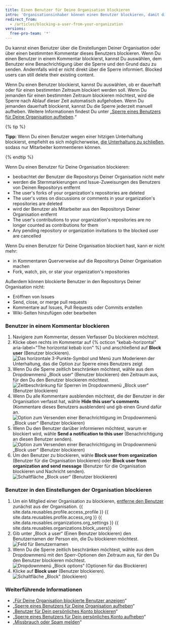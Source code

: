 ```yaml
---
title: Einen Benutzer für Deine Organisation blockieren
intro: 'Organisationsinhaber können einen Benutzer blockieren, damit dieser nicht mehr an den Repositorys der Organisation mitarbeiten kann.'
redirect_from:
  - /articles/blocking-a-user-from-your-organization
versions:
  free-pro-team: '*'
---
```


Du kannst einen Benutzer über die Einstellungen Deiner Organisation oder über einen bestimmten Kommentar dieses Benutzers blockieren. Wenn Du einen Benutzer in einem Kommentar blockierst, kannst Du auswählen, dem Benutzer eine Benachrichtigung über die Sperre und den Grund dazu zu senden. Andernfalls wird er nicht direkt über die Sperre informiert. Blocked users can still delete their existing content.

Wenn Du einen Benutzer blockierst, kannst Du auswählen, ob er dauerhaft oder für einen bestimmten Zeitraum blockiert werden soll. Wenn Du jemanden für einen bestimmten Zeitraum blockieren möchtest, wird die Sperre nach Ablauf dieser Zeit automatisch aufgehoben. Wenn Du jemanden dauerhaft blockierst, kannst Du die Sperre jederzeit manuell aufheben. Weitere Informationen findest Du unter „[Sperre eines Benutzers für Deine Organisation aufheben](/articles/unblocking-a-user-from-your-organization).“

{% tip %}

**Tipp:** Wenn Du einen Benutzer wegen einer hitzigen Unterhaltung blockierst, empfiehlt es sich möglicherweise, [die Unterhaltung zu schließen](/articles/locking-conversations), sodass nur Mitarbeiter kommentieren können.

{% endtip %}

Wenn Du einen Benutzer für Deine Organisation blockieren:
- beobachtet der Benutzer die Repositorys Deiner Organisation nicht mehr
- werden die Sternmarkierungen und Issue-Zuweisungen des Benutzers von Deinen Repositorys entfernt
- The user's forks of your organization's repositories are deleted
- The user's votes on discussions or comments in your organization's repositories are deleted
- wird der Benutzer als Mitarbeiter aus den Repositorys Deiner Organisation entfernt
- The user's contributions to your organization's repositories are no longer counted as contributions for them
- Any pending repository or organization invitations to the blocked user are cancelled

Wenn Du einen Benutzer für Deine Organisation blockiert hast, kann er nicht mehr:
- in Kommentaren Querverweise auf die Repositorys Deiner Organisation machen
- Fork, watch, pin, or star your organization's repositories

Außerdem können blockierte Benutzer in den Repositorys Deiner Organisation nicht:
- Eröffnen von Issues
- Send, close, or merge pull requests
- Kommentare auf Issues, Pull Requests oder Commits erstellen
- Wiki-Seiten hinzufügen oder bearbeiten

### Benutzer in einem Kommentar blockieren

1. Navigiere zum Kommentar, dessen Verfasser Du blockieren möchtest.
2. Klicke oben rechts im Kommentar auf {% octicon "kebab-horizontal" aria-label="The horizontal kebab icon" %} und anschließend auf **Block user** (Benutzer blockieren). ![Das horizontale 3-Punkte-Symbol und Menü zum Moderieren der Unterhaltung, das die Option zur Sperre eines Benutzers zeigt](/assets/images/help/repository/comment-menu-block-user.png)
3. Wenn Du die Sperre zeitlich beschränken möchtest, wähle aus dem Dropdownmenü „Block user“ (Benutzer blockieren) den Zeitraum aus, für den Du den Benutzer blockieren möchtest. ![Zeitbeschränkung für Sperren im Dropdownmenü „Block user“ (Benutzer blockieren)](/assets/images/help/organizations/org-block-options-menu-from-comment.png)
4. Wenn Du alle Kommentare ausblenden möchtest, die der Benutzer in der Organisation verfasst hat, wähle **Hide this user's comments** (Kommentare dieses Benutzers ausblenden) und gib einen Grund dafür an. ![Option zum Versenden einer Benachrichtigung im Dropdownmenü „Block user“ (Benutzer blockieren)](/assets/images/help/organizations/org-block-options-menu-hide-user-comments.png)
5. Wenn Du den Benutzer darüber informieren möchtest, warum er blockiert wird, wähle **Send a notification to this user** (Benachrichtigung an diesen Benutzer senden). ![Option zum Versenden einer Benachrichtigung im Dropdownmenü „Block user“ (Benutzer blockieren)](/assets/images/help/organizations/org-block-options-menu-send-notification.png)
6. Um den Benutzer zu blockieren, wähle **Block user from organization** (Benutzer für die Organisation blockieren) oder **Block user from organization and send message** (Benutzer für die Organisation blockieren und Nachricht senden). ![Schaltfläche „Block user“ (Benutzer blockieren)](/assets/images/help/organizations/org-block-user-button-in-comment.png)

### Benutzer in den Einstellungen der Organisation blockieren

1. Um ein Mitglied einer Organisation zu blockieren, [entferne den Benutzer](/articles/removing-a-member-from-your-organization) zunächst aus der Organisation.
{{ site.data.reusables.profile.access_profile }}
{{ site.data.reusables.profile.access_org }}
{{ site.data.reusables.organizations.org_settings }}
{{ site.data.reusables.organizations.block_users}}
6. Gib unter „Block a user“ (Einen Benutzer blockieren) den Benutzernamen der Person ein, die Du blockieren möchtest. ![Feld für Benutzernamen](/assets/images/help/organizations/org-block-username-field.png)
7. Wenn Du die Sperre zeitlich beschränken möchtest, wähle aus dem Dropdownmenü mit den Sperr-Optionen den Zeitraum aus, für den Du den Benutzer blockieren möchtest. ![Dropdownmenü „Block options“ (Optionen für das Blockieren)](/assets/images/help/organizations/org-block-options-menu.png)
8. Klicke auf **Block user** (Benutzer blockieren). ![Schaltfläche „Block" (blockieren)](/assets/images/help/organizations/org-block-user-button.png)

### Weiterführende Informationen

- „[Für Deine Organisation blockierte Benutzer anzeigen](/articles/viewing-users-who-are-blocked-from-your-organization)“
- „[Sperre eines Benutzers für Deine Organisation aufheben](/articles/unblocking-a-user-from-your-organization)“
- „[Benutzer für Dein persönliches Konto blockieren](/articles/blocking-a-user-from-your-personal-account)“
- „[Sperre eines Benutzers für Dein persönliches Konto aufheben](/articles/unblocking-a-user-from-your-personal-account)“
- „[Missbrauch oder Spam melden](/articles/reporting-abuse-or-spam)“
